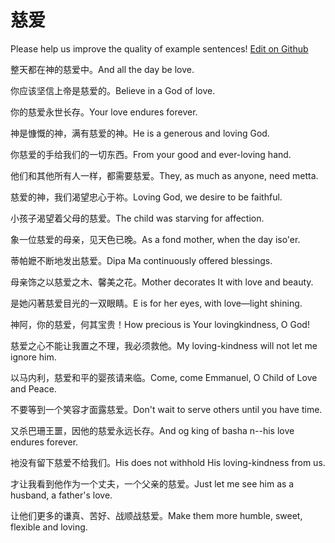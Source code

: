 # 慈爱

Please help us improve the quality of example sentences! [Edit on Github](https://github.com/jiyushe/jiyu-example-sentence-source/blob/main/chinese/ciai.md)

<p><span class="chinese">整天都在神的慈爱中。</span><span class="english">And all the day be love.</span></p>

<p><span class="chinese">你应该坚信上帝是慈爱的。</span><span class="english">Believe in a God of love.</span></p>

<p><span class="chinese">你的慈爱永世长存。</span><span class="english">Your love endures forever.</span></p>

<p><span class="chinese">神是慷慨的神，满有慈爱的神。</span><span class="english">He is a generous and loving God.</span></p>

<p><span class="chinese">你慈爱的手给我们的一切东西。</span><span class="english">From your good and ever-loving hand.</span></p>

<p><span class="chinese">他们和其他所有人一样，都需要慈爱。</span><span class="english">They, as much as anyone, need metta.</span></p>

<p><span class="chinese">慈爱的神，我们渴望忠心于祢。</span><span class="english">Loving God, we desire to be faithful.</span></p>

<p><span class="chinese">小孩子渴望着父母的慈爱。</span><span class="english">The child was starving for affection.</span></p>

<p><span class="chinese">象一位慈爱的母亲，见天色已晚。</span><span class="english">As a fond mother, when the day iso'er.</span></p>

<p><span class="chinese">蒂帕嬷不断地发出慈爱。</span><span class="english">Dipa Ma continuously offered blessings.</span></p>

<p><span class="chinese">母亲饰之以慈爱之木、馨美之花。</span><span class="english">Mother decorates It with love and beauty.</span></p>

<p><span class="chinese">是她闪著慈爱目光的一双眼睛。</span><span class="english">E is for her eyes, with love—light shining.</span></p>

<p><span class="chinese">神阿，你的慈爱，何其宝贵！</span><span class="english">How precious is Your lovingkindness, O God!</span></p>

<p><span class="chinese">慈爱之心不能让我置之不理，我必须救他。</span><span class="english">My loving-kindness will not let me ignore him.</span></p>

<p><span class="chinese">以马内利，慈爱和平的婴孩请来临。</span><span class="english">Come, come Emmanuel, O Child of Love and Peace.</span></p>

<p><span class="chinese">不要等到一个笑容才面露慈爱。</span><span class="english">Don't wait to serve others until you have time.</span></p>

<p><span class="chinese">又杀巴珊王噩，因他的慈爱永远长存。</span><span class="english">And og king of basha n--his love endures forever.</span></p>

<p><span class="chinese">衪没有留下慈爱不给我们。</span><span class="english">His does not withhold His loving-kindness from us.</span></p>

<p><span class="chinese">才让我看到他作为一个丈夫，一个父亲的慈爱。</span><span class="english">Just let me see him as a husband, a father's love.</span></p>

<p><span class="chinese">让他们更多的谦真、苦好、战顺战慈爱。</span><span class="english">Make them more humble, sweet, flexible and loving.</span></p>

